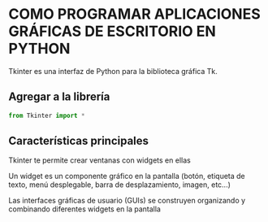 # COMO PROGRAMAR APLICACIONES GRÁFICAS DE ESCRITORIO EN PYTHON

Tkinter es una interfaz de Python para la biblioteca gráfica Tk.

## Agregar a la librería 
```python
from Tkinter import *

```

## Características principales

Tkinter te permite crear ventanas con widgets en ellas

Un widget es un componente gráfico en la pantalla (botón, etiqueta de texto, menú desplegable,
barra de desplazamiento, imagen, etc...)

Las interfaces gráficas de usuario (GUIs) se construyen organizando y combinando
diferentes widgets en la pantalla
